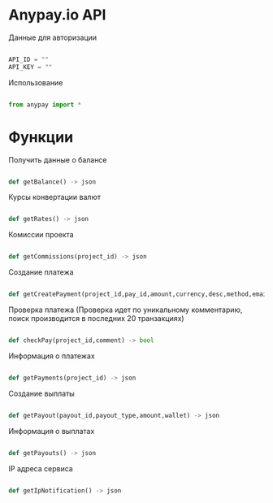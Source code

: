 # Anypay.io API

Данные для авторизации

```python 

API_ID = ""
API_KEY = ""

```

Использование

```python 

from anypay import *

```

<h1>Функции</h1>


Получить данные о балансе
```python

def getBalance() -> json

```

Курсы конвертации валют
```python

def getRates() -> json

```

Комиссии проекта
```python

def getCommissions(project_id) -> json

```

Создание платежа
```python

def getCreatePayment(project_id,pay_id,amount,currency,desc,method,email) -> json

```

Проверка платежа (Проверка идет по уникальному комментарию, поиск производится в последних 20 транзакциях)
```python

def checkPay(project_id,comment) -> bool

```

Информация о платежах
```python

def getPayments(project_id) -> json

```

Создание выплаты
```python

def getPayout(payout_id,payout_type,amount,wallet) -> json

```

Информация о выплатах
```python

def getPayouts() -> json

```

IP адреса сервиса
```python

def getIpNotification() -> json

```
